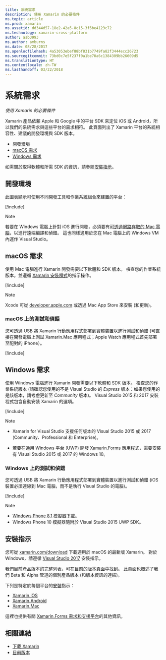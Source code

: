 ```yaml
---
title: 系統需求
description: 使用 Xamarin 的必要條件
ms.topic: article
ms.prod: xamarin
ms.assetid: dd344d57-18e2-42a5-8c15-3f5be4123c72
ms.technology: xamarin-cross-platform
author: asb3993
ms.author: amburns
ms.date: 08/28/2017
ms.openlocfilehash: 4a53053ebef88bf831b7749fa82f3444ecc26723
ms.sourcegitcommit: 73bd0c7e5f237f0a1be70a6c1384309bb26609d5
ms.translationtype: HT
ms.contentlocale: zh-TW
ms.lasthandoff: 03/22/2018
---
```

# <a name="system-requirements"></a>系統需求

_使用 Xamarin 的必要條件_

Xamarin 產品依賴 Apple 和 Google 中的平台 SDK 來定位 iOS 或 Android，所以我們的系統需求與這些平台的需求相符。 此頁面列出了 Xamarin 平台的系統相容性、建議的開發環境與 SDK 版本。

- [開發環境](#devenv)
- [macOS 需求](#mac)
- [Windows 需求](#windows)

如需關於取得軟體和所需 SDK 的資訊，請參閱[安裝指示](#install)。

<a name="devenv" />

## <a name="development-environments"></a>開發環境

此圖表顯示可使用不同開發工具和作業系統組合來建置的平台：

[!include[](~/cross-platform/includes/development-environment.md)]


> [!NOTE]
> 若要在 Windows 電腦上針對 iOS 進行開發，必須要有[可透過網路存取的 Mac 電腦](~/ios/get-started/installation/windows/connecting-to-mac/index.md)，以進行遠端編譯和偵錯。 這也同樣適用於您在 Mac 電腦上的 Windows VM 內運作 Visual Studio。

<a name="mac" />

## <a name="macos-requirements"></a>macOS 需求

使用 Mac 電腦進行 Xamarin 開發需要以下軟體和 SDK 版本。 檢查您的作業系統版本，並遵循 [Xamarin 安裝程式](#install)的指示操作。

[!include[](~/cross-platform/includes/macos-requirements.md)]

> [!NOTE]
> Xcode 可從 [developer.apple.com](https://developer.apple.com/xcode/download/) 或透過 Mac App Store 來安裝 (和更新)。

### <a name="testing--debugging-on-macos"></a>macOS 上的測試和偵錯

您可透過 USB 將 Xamarin 行動應用程式部署到實體裝置以進行測試和偵錯 (可直接在開發電腦上測試 Xamarin.Mac 應用程式；Apple Watch 應用程式首先部署至配對的 iPhone）。

[!include[](~/cross-platform/includes/macos-testing.md)]


<a name="windows" />

## <a name="windows-requirements"></a>Windows 需求

使用 Windows 電腦進行 Xamarin 開發需要以下軟體和 SDK 版本。
檢查您的作業系統版本 (請確認您使用的不是 Visual Studio 的 *Express* 版本：如果您使用的是該版本，請考慮更新至 *Community* 版本)。
Visual Studio 2015 和 2017 安裝程式包含自動安裝 Xamarin 的選項。

[!include[](~/cross-platform/includes/windows-requirements.md)]


> [!NOTE]
>
>* Xamarin for Visual Studio 支援任何版本的 Visual Studio 2015 或 2017 (Community、Professional 和 Enterprise)。
>
>* 若要在通用 Windows 平台 (UWP) 開發 Xamarin.Forms 應用程式，需要安裝有 Visual Studio 2015 或 2017 的 Windows 10。


### <a name="testing--debugging-on-windows"></a>Windows 上的測試和偵錯

您可透過 USB 將 Xamarin 行動應用程式部署到實體裝置以進行測試和偵錯 (iOS 裝置必須連線到 Mac 電腦，而不是執行 Visual Studio 的電腦)。

[!include[](~/cross-platform/includes/windows-testing.md)]


> [!NOTE]
>
>* [Windows Phone 8.1 模擬器下載](https://www.microsoft.com/en-us/download/details.aspx?id=43719)。
>* Windows Phone 10 模擬器隨附於 Visual Studio 2015 UWP SDK。

<a name="install" />

## <a name="installation-instructions"></a>安裝指示

您可從 [xamarin.com/download](http://xamarin.com/download) 下載適用於 macOS 的最新版 Xamarin。 對於 Windows，請遵循 [Visual Studio 2017](https://docs.microsoft.com/en-us/visualstudio/install/install-visual-studio) 安裝指示。

我們目前產品版本的完整列表，可在[目前的版本頁面](http://developer.xamarin.com/releases/current/)中找到。 此頁面也概述了我們 Beta 和 Alpha 管道的個別產品版本 (和版本資訊的連結)。

下列是特定於每個平台的[安裝](~/cross-platform/get-started/installation/index.md)指示：

- [Xamarin.iOS](~/ios/get-started/installation/index.md)
- [Xamarin.Android](~/android/get-started/installation/index.md)
- [Xamarin.Mac](~/mac/get-started/installation.md)

這裡也提供有關 [Xamarin.Forms 需求和支援平台](~/xamarin-forms/get-started/installation.md)的其他資訊。


## <a name="related-links"></a>相關連結

- [下載 Xamarin](https://xamarin.com/download/)
- [目前版本](https://developer.xamarin.com/releases/current/)
